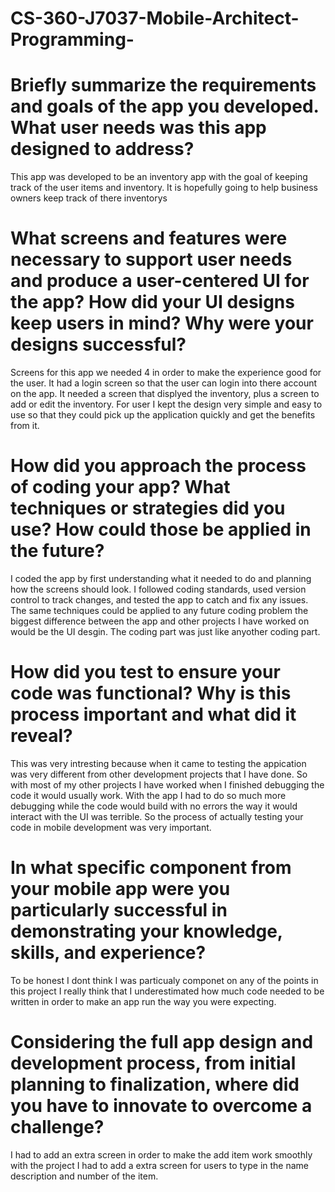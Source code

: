 # CS-360-J7037-Mobile-Architect-Programming-

# Briefly summarize the requirements and goals of the app you developed. What user needs was this app designed to address?

This app was developed to be an inventory app with the goal of keeping track of the user items and inventory. It is hopefully going to help business owners keep track of there inventorys 

# What screens and features were necessary to support user needs and produce a user-centered UI for the app? How did your UI designs keep users in mind? Why were your designs successful?

Screens for this app we needed 4 in order to make the experience good for the user. It had a login screen so that the user can login into there account on the app. It needed a screen that displyed the inventory, plus a screen to add or edit the inventory. For user I kept the design very simple and easy to use so that they could pick up the application quickly and get the benefits from it. 

# How did you approach the process of coding your app? What techniques or strategies did you use? How could those be applied in the future?

I coded the app by first understanding what it needed to do and planning how the screens should look. I followed coding standards, used version control to track changes, and tested the app to catch and fix any issues. The same techniques could be applied to any future coding problem the biggest difference between the app and other projects I have worked on would be the UI desgin. The coding part was just like anyother coding part.

# How did you test to ensure your code was functional? Why is this process important and what did it reveal?

This was very intresting because when it came to testing the appication was very different from other development projects that I have done. So with most of my other projects I have worked when I finished debugging the code it would usually work. With the app I had to do so much more debugging while the code would build with no errors the way it would interact with the UI was terrible. So the process of actually testing your code in mobile development was very important.

# In what specific component from your mobile app were you particularly successful in demonstrating your knowledge, skills, and experience?

To be honest I dont think I was particualy componet on any of the points in this project I really think that I underestimated how much code needed to be written in order to make an app run the way you were expecting. 

# Considering the full app design and development process, from initial planning to finalization, where did you have to innovate to overcome a challenge?

I had to add an extra screen in order to make the add item work smoothly with the project I had to add a extra screen for users to type in the name description and number of the item. 
